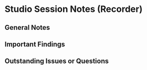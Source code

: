 # Studio Session Notes (Recorder)

## General Notes



## Important Findings



## Outstanding Issues or Questions
